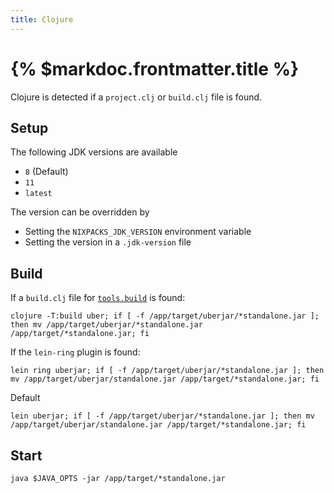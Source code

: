 ```yaml
---
title: Clojure
---
```


# {% $markdoc.frontmatter.title %}

Clojure is detected if a `project.clj` or `build.clj` file is found.

## Setup

The following JDK versions are available

- `8` (Default)
- `11`
- `latest`

The version can be overridden by

- Setting the `NIXPACKS_JDK_VERSION` environment variable
- Setting the version in a `.jdk-version` file

## Build

If a `build.clj` file for [`tools.build`](https://clojure.org/guides/tools_build) is found:

```
clojure -T:build uber; if [ -f /app/target/uberjar/*standalone.jar ]; then mv /app/target/uberjar/*standalone.jar /app/target/*standalone.jar; fi
```

If the `lein-ring` plugin is found:

```
lein ring uberjar; if [ -f /app/target/uberjar/*standalone.jar ]; then mv /app/target/uberjar/standalone.jar /app/target/*standalone.jar; fi
```

Default

```
lein uberjar; if [ -f /app/target/uberjar/*standalone.jar ]; then mv /app/target/uberjar/standalone.jar /app/target/*standalone.jar; fi
```

## Start

```
java $JAVA_OPTS -jar /app/target/*standalone.jar
```
